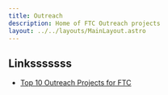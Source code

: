 ```yaml
---
title: Outreach
description: Home of FTC Outreach projects
layout: ../../layouts/MainLayout.astro
---
```


## Linksssssss
- [Top 10 Outreach Projects for FTC](./top-10-outreach-projects.md)